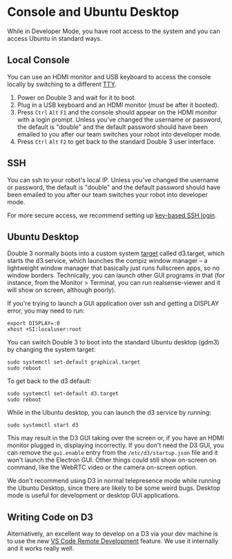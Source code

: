 # Console and Ubuntu Desktop

While in Developer Mode, you have root access to the system and you can access Ubuntu in standard ways.

## Local Console

You can use an HDMI monitor and USB keyboard to access the console locally by switching to a different [TTY](https://askubuntu.com/questions/66195/what-is-a-tty-and-how-do-i-access-a-tty).

1. Power on Double 3 and wait for it to boot.
2. Plug in a USB keyboard and an HDMI monitor (must be after it booted).
3. Press `Ctrl` `Alt` `F1` and the console should appear on the HDMI monitor with a login prompt. Unless you've changed the username or password, the default is "double" and the default password should have been emailed to you after our team switches your robot into developer mode.
4. Press `Ctrl` `Alt` `F2` to get back to the standard Double 3 user interface.

## SSH

You can ssh to your robot's local IP. Unless you've changed the username or password, the default is "double" and the default password should have been emailed to you after our team switches your robot into developer mode.

For more secure access, we recommend setting up [key-based SSH login](https://help.ubuntu.com/community/SSH/OpenSSH/Keys).

## Ubuntu Desktop

Double 3 normally boots into a custom system [target](https://manpages.ubuntu.com/manpages/bionic/man5/systemd.target.5.html) called d3.target, which starts the d3.service, which launches the compiz window manager – a lightweight window manager that basically just runs fullscreen apps, so no window borders. Technically, you can launch other GUI programs in that (for instance, from the Monitor > Terminal, you can run realsense-viewer and it will show on screen, although poorly).

If you're trying to launch a GUI application over ssh and getting a DISPLAY error, you may need to run:

    export DISPLAY=:0
    xhost +SI:localuser:root

You can switch Double 3 to boot into the standard Ubuntu desktop (gdm3) by changing the system target:

    sudo systemctl set-default graphical.target
    sudo reboot 

To get back to the d3 default:

    sudo systemctl set-default d3.target
    sudo reboot 

While in the Ubuntu desktop, you can launch the d3 service by running:

    sudo systemctl start d3

This may result in the D3 GUI taking over the screen or, if you have an HDMI monitor plugged in, displaying incorrectly. If you don't need the D3 GUI, you can remove the `gui.enable` entry from the `/etc/d3/startup.json` file and it won't launch the Electron GUI. Other things could still show on-screen on command, like the WebRTC video or the camera on-screen option.

We don't recommend using D3 in normal telepresence mode while running the Ubuntu Desktop, since there are likely to be some weird bugs. Desktop mode is useful for development or desktop GUI applications.

## Writing Code on D3

Alternatively, an excellent way to develop on a D3 via your dev machine is to use the new [VS Code Remote Development](https://code.visualstudio.com/docs/remote/remote-overview) feature. We use it internally and it works really well.

